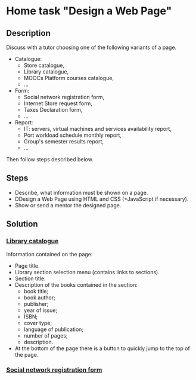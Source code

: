 # Home task "Design a Web Page"
## Description
Discuss with a tutor choosing one of the following variants of a page.
* Catalogue:
    - Store catalogue,
    - Library catalogue,
    - MOOCs Platform courses catalogue,
    - ...
* Form:
    - Social network registration form,
    - Internet Store request form,
    - Taxes Declaration form,
    - ...
* Report:
    - IT: servers, virtual machines and services availability report,
    - Port workload schedule monthly report,
    - Group's semester results report,
    - ...

Then follow steps described below.

## Steps
* Describe, what information must be shown on a page.
* DDesign a Web Page using HTML and CSS (+JavaScript if necessary).
* Show or send a mentor the designed page.
## Solution
### [Library catalogue](https://romantic-lamarr-83b913.netlify.app/)
Information contained on the page:
* Page title.
* Library section selection menu (contains links to sections).
* Section title.
* Description of the books contained in the section:
    - book title;
    - book author;
    - publisher;
    - year of issue;
    - ISBN;
    - cover type;
    - language of publication;
    - number of pages;
    - description.
* At the bottom of the page there is a button to quickly jump to the top of the page.
### [Social network registration form](https://ecstatic-lovelace-c0c125.netlify.app/)
